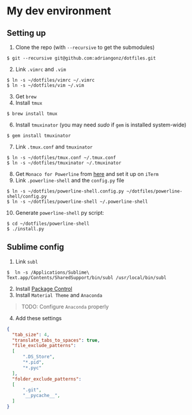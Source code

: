 # My dev environment

## Setting up

1. Clone the repo (with `--recursive` to get the submodules)

  ```console
  $ git --recursive git@github.com:adriangonz/dotfiles.git
  ```

2. Link `.vimrc` and `.vim`
  
  ```console
  $ ln -s ~/dotfiles/vimrc ~/.vimrc
  $ ln -s ~/dotfiles/vim ~/.vim
  ```

3. Get `brew`
4. Install `tmux`

  ```console
  $ brew install tmux
  ```

6. Install `tmuxinator` (you may need *sudo* if `gem` is installed system-wide)

  ```console
  $ gem install tmuxinator
  ```

7. Link `.tmux.conf` and `tmuxinator`

  ```console
  $ ln -s ~/dotfiles/tmux.conf ~/.tmux.conf
  $ ln -s ~/dotfiles/tmuxinator ~/.tmuxinator
  ```

8. Get `Monaco for Powerline` from [here](https://gist.github.com/baopham/1838072/raw/616d338cea8b9dcc3a5b17c12fe3070df1b738c0/Monaco%2520for%2520Powerline.otf) and set it up on `iTerm`
9. Link `.powerline-shell` and the `config.py` file

  ```console
  $ ln -s ~/dotfiles/powerline-shell.config.py ~/dotfiles/powerline-shell/config.py
  $ ln -s ~/dotfiles/powerline-shell ~/.powerline-shell
  ```
10. Generate `powerline-shell` py script:

  ```console
  $ cd ~/dotfiles/powerline-shell
  $ ./install.py
  ```

## Sublime config

1. Link `subl`

  ```console
  $  ln -s /Applications/Sublime\ Text.app/Contents/SharedSupport/bin/subl /usr/local/bin/subl
  ``` 

2. Install [Package Control](https://packagecontrol.io/installation#st3)
3. Install `Material Theme` and `Anaconda`

> TODO: Configure `Anaconda` properly

4. Add these settings

  ```json
  {
    "tab_size": 4,
    "translate_tabs_to_spaces": true,
    "file_exclude_patterns":
    [
        ".DS_Store",
        "*.pid",
        "*.pyc"
    ],
    "folder_exclude_patterns":
    [
        ".git",
        "__pycache__",
    ]
  }
  ```
